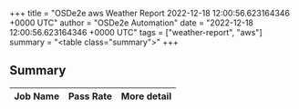 +++
title = "OSDe2e aws Weather Report 2022-12-18 12:00:56.623164346 +0000 UTC"
author = "OSDe2e Automation"
date = "2022-12-18 12:00:56.623164346 +0000 UTC"
tags = ["weather-report", "aws"]
summary = "<table class=\"summary\"></table>"
+++
## Summary

| Job Name | Pass Rate | More detail |
|----------|-----------|-------------|




